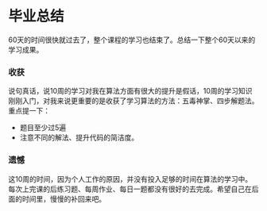 # 毕业总结
60天的时间很快就过去了，整个课程的学习也结束了。总结一下整个60天以来的学习成果。

### 收获
说句真话，说10周的学习对我在算法方面有很大的提升是假话，10周的学习知识刚刚入门，对我来说更重要的是收获了学习算法的方法：五毒神掌、四步解题法。
重点提一下：
- 题目至少过5遍
- 注意不同的解法、提升代码的简洁度。

### 遗憾
这10周的时间，因为个人工作的原因，并没有投入足够的时间在算法的学习中。每次上完课的后练习题、每周作业、每日一题都没有很好的去完成。希望自己在后面的时间里，慢慢的补回来吧。
